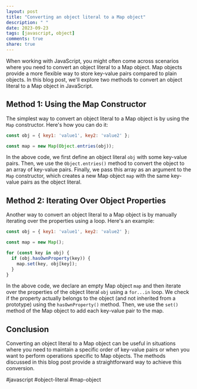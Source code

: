 ```yaml
---
layout: post
title: "Converting an object literal to a Map object"
description: " "
date: 2023-09-23
tags: [javascript, object]
comments: true
share: true
---
```


When working with JavaScript, you might often come across scenarios where you need to convert an object literal to a Map object. Map objects provide a more flexible way to store key-value pairs compared to plain objects. In this blog post, we'll explore two methods to convert an object literal to a Map object in JavaScript.

## Method 1: Using the Map Constructor

The simplest way to convert an object literal to a Map object is by using the `Map` constructor. Here's how you can do it:

```javascript
const obj = { key1: 'value1', key2: 'value2' };

const map = new Map(Object.entries(obj));
```

In the above code, we first define an object literal `obj` with some key-value pairs. Then, we use the `Object.entries()` method to convert the object to an array of key-value pairs. Finally, we pass this array as an argument to the `Map` constructor, which creates a new Map object `map` with the same key-value pairs as the object literal.

## Method 2: Iterating Over Object Properties

Another way to convert an object literal to a Map object is by manually iterating over the properties using a loop. Here's an example:

```javascript
const obj = { key1: 'value1', key2: 'value2' };

const map = new Map();

for (const key in obj) {
  if (obj.hasOwnProperty(key)) {
    map.set(key, obj[key]);
  }
}
```

In the above code, we declare an empty Map object `map` and then iterate over the properties of the object literal `obj` using a `for...in` loop. We check if the property actually belongs to the object (and not inherited from a prototype) using the `hasOwnProperty()` method. Then, we use the `set()` method of the Map object to add each key-value pair to the map.

## Conclusion

Converting an object literal to a Map object can be useful in situations where you need to maintain a specific order of key-value pairs or when you want to perform operations specific to Map objects. The methods discussed in this blog post provide a straightforward way to achieve this conversion. 

#javascript #object-literal #map-object